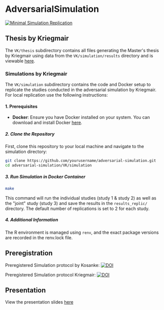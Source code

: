 # AdversarialSimulation
[![Minimal Simulation Replication](https://github.com/valentinkm/AdversarialSimulation/actions/workflows/simulation.yml/badge.svg)](https://github.com/valentinkm/AdversarialSimulation/actions/workflows/simulation.yml)


## Thesis by Kriegmair

The `VK/thesis` subdirectory contains all files generating the Master's thesis by Kriegmair using data from the `VK/simulation/results` directory and is viewable [here](https://valentinkm.github.io/AdversarialSimulation/thesis/thesis.pdf).

### Simulations by Kriegmair

The `VK/simulation` subdirectory contains the code and Docker setup to replicate the studies conducted in the adversarial simulation by Kriegmair. For local replication use the following instructions:

#### 1. Prerequisites

- **Docker**: Ensure you have Docker installed on your system. You can download and install Docker [here](https://www.docker.com/get-started).

##### 2. Clone the Repository

First, clone this repository to your local machine and navigate to the simulation directory:

```bash
git clone https://github.com/yourusername/adversarial-simulation.git
cd adversarial-simulation/VK/simulation
```

##### 3. Run Simulation in Docker Container

```bash
make
```

This command will run the individual studies (study 1 & study 2) as well as the "joint" study (study 3) and save the results in the `results_replic/` directory. The default number of replications is set to 2 for each study. 

##### 4. Additional Information

The R environment is managed using `renv`, and the exact package versions are recorded in the renv.lock file.

## Preregistration

Preregistered Simulation protocol by Kosanke: [![DOI](https://zenodo.org/badge/754060177.svg)](https://zenodo.org/doi/10.5281/zenodo.10792671)

Preregistered Simulation protocol Kriegmair: [![DOI](https://zenodo.org/badge/DOI/10.5281/zenodo.11458547.svg)](https://doi.org/10.5281/zenodo.11458547)

## Presentation

View the presentation slides [here](https://valentinkm.github.io/AdversarialSimulation/presentation/LIP_presentation.html#/title-slide)
